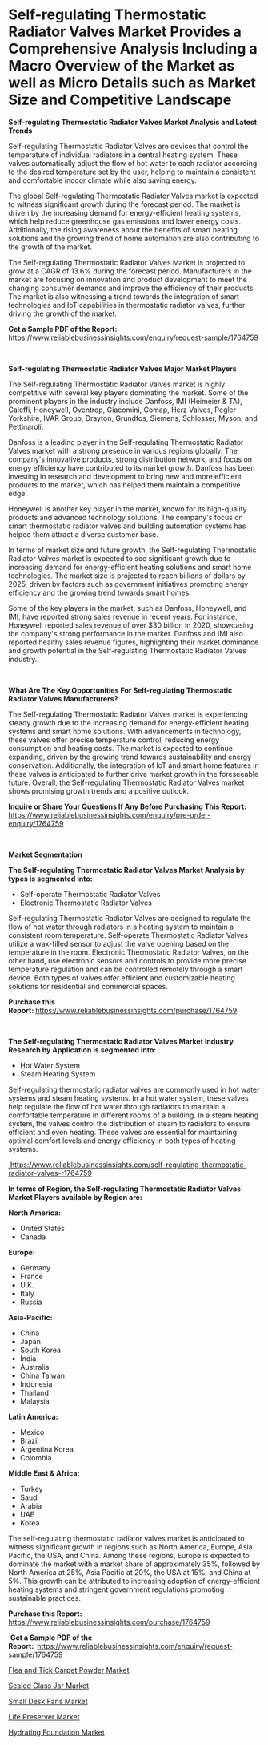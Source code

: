 <p><h1>Self-regulating Thermostatic Radiator Valves Market Provides a Comprehensive Analysis Including a Macro Overview of the Market as well as Micro Details such as Market Size and Competitive Landscape</h1></p><p><strong>Self-regulating Thermostatic Radiator Valves Market Analysis and Latest Trends</strong></p>
<p><p>Self-regulating Thermostatic Radiator Valves are devices that control the temperature of individual radiators in a central heating system. These valves automatically adjust the flow of hot water to each radiator according to the desired temperature set by the user, helping to maintain a consistent and comfortable indoor climate while also saving energy.</p><p>The global Self-regulating Thermostatic Radiator Valves market is expected to witness significant growth during the forecast period. The market is driven by the increasing demand for energy-efficient heating systems, which help reduce greenhouse gas emissions and lower energy costs. Additionally, the rising awareness about the benefits of smart heating solutions and the growing trend of home automation are also contributing to the growth of the market.</p><p>The Self-regulating Thermostatic Radiator Valves Market is projected to grow at a CAGR of 13.6% during the forecast period. Manufacturers in the market are focusing on innovation and product development to meet the changing consumer demands and improve the efficiency of their products. The market is also witnessing a trend towards the integration of smart technologies and IoT capabilities in thermostatic radiator valves, further driving the growth of the market.</p></p>
<p><strong>Get a Sample PDF of the Report:&nbsp;</strong> <a href="https://www.reliablebusinessinsights.com/enquiry/request-sample/1764759">https://www.reliablebusinessinsights.com/enquiry/request-sample/1764759</a></p>
<p>&nbsp;</p>
<p><strong>Self-regulating Thermostatic Radiator Valves Major Market Players</strong></p>
<p><p>The Self-regulating Thermostatic Radiator Valves market is highly competitive with several key players dominating the market. Some of the prominent players in the industry include Danfoss, IMI (Heimeier & TA), Caleffi, Honeywell, Oventrop, Giacomini, Comap, Herz Valves, Pegler Yorkshire, IVAR Group, Drayton, Grundfos, Siemens, Schlosser, Myson, and Pettinaroli.</p><p>Danfoss is a leading player in the Self-regulating Thermostatic Radiator Valves market with a strong presence in various regions globally. The company's innovative products, strong distribution network, and focus on energy efficiency have contributed to its market growth. Danfoss has been investing in research and development to bring new and more efficient products to the market, which has helped them maintain a competitive edge.</p><p>Honeywell is another key player in the market, known for its high-quality products and advanced technology solutions. The company's focus on smart thermostatic radiator valves and building automation systems has helped them attract a diverse customer base.</p><p>In terms of market size and future growth, the Self-regulating Thermostatic Radiator Valves market is expected to see significant growth due to increasing demand for energy-efficient heating solutions and smart home technologies. The market size is projected to reach billions of dollars by 2025, driven by factors such as government initiatives promoting energy efficiency and the growing trend towards smart homes.</p><p>Some of the key players in the market, such as Danfoss, Honeywell, and IMI, have reported strong sales revenue in recent years. For instance, Honeywell reported sales revenue of over $30 billion in 2020, showcasing the company's strong performance in the market. Danfoss and IMI also reported healthy sales revenue figures, highlighting their market dominance and growth potential in the Self-regulating Thermostatic Radiator Valves industry.</p></p>
<p>&nbsp;</p>
<p><strong>What Are The Key Opportunities For Self-regulating Thermostatic Radiator Valves Manufacturers?</strong></p>
<p><p>The Self-regulating Thermostatic Radiator Valves market is experiencing steady growth due to the increasing demand for energy-efficient heating systems and smart home solutions. With advancements in technology, these valves offer precise temperature control, reducing energy consumption and heating costs. The market is expected to continue expanding, driven by the growing trend towards sustainability and energy conservation. Additionally, the integration of IoT and smart home features in these valves is anticipated to further drive market growth in the foreseeable future. Overall, the Self-regulating Thermostatic Radiator Valves market shows promising growth trends and a positive outlook.</p></p>
<p><strong>Inquire or Share Your Questions If Any Before Purchasing This Report:</strong> <a href="https://www.reliablebusinessinsights.com/enquiry/pre-order-enquiry/1764759">https://www.reliablebusinessinsights.com/enquiry/pre-order-enquiry/1764759</a></p>
<p>&nbsp;</p>
<p><strong>Market Segmentation</strong></p>
<p><strong>The Self-regulating Thermostatic Radiator Valves Market Analysis by types is segmented into:</strong></p>
<p><ul><li>Self-operate Thermostatic Radiator Valves</li><li>Electronic Thermostatic Radiator Valves</li></ul></p>
<p><p>Self-regulating Thermostatic Radiator Valves are designed to regulate the flow of hot water through radiators in a heating system to maintain a consistent room temperature. Self-operate Thermostatic Radiator Valves utilize a wax-filled sensor to adjust the valve opening based on the temperature in the room. Electronic Thermostatic Radiator Valves, on the other hand, use electronic sensors and controls to provide more precise temperature regulation and can be controlled remotely through a smart device. Both types of valves offer efficient and customizable heating solutions for residential and commercial spaces.</p></p>
<p><strong>Purchase this Report:&nbsp;</strong><a href="https://www.reliablebusinessinsights.com/purchase/1764759">https://www.reliablebusinessinsights.com/purchase/1764759</a></p>
<p>&nbsp;</p>
<p><strong>The Self-regulating Thermostatic Radiator Valves Market Industry Research by Application is segmented into:</strong></p>
<p><ul><li>Hot Water System</li><li>Steam Heating System</li></ul></p>
<p><p>Self-regulating thermostatic radiator valves are commonly used in hot water systems and steam heating systems. In a hot water system, these valves help regulate the flow of hot water through radiators to maintain a comfortable temperature in different rooms of a building. In a steam heating system, the valves control the distribution of steam to radiators to ensure efficient and even heating. These valves are essential for maintaining optimal comfort levels and energy efficiency in both types of heating systems.</p></p>
<p><a href="https://www.reliablebusinessinsights.com/self-regulating-thermostatic-radiator-valves-r1764759">&nbsp;https://www.reliablebusinessinsights.com/self-regulating-thermostatic-radiator-valves-r1764759</a></p>
<p><strong>In terms of Region, the Self-regulating Thermostatic Radiator Valves Market Players available by Region are:</strong></p>
<p>
    <p> <strong> North America: </strong>
        <ul>
            <li>United States</li>
            <li>Canada</li>
        </ul>
        </p> 
    <p> <strong> Europe: </strong>
        <ul>
            <li>Germany</li>
            <li>France</li>
            <li>U.K.</li>
            <li>Italy</li>
            <li>Russia</li>
        </ul>
        </p> 
    <p> <strong> Asia-Pacific: </strong>
        <ul>
            <li>China</li>
            <li>Japan</li>
            <li>South Korea</li>
            <li>India</li>
            <li>Australia</li>
            <li>China Taiwan</li>
            <li>Indonesia</li>
            <li>Thailand</li>
            <li>Malaysia</li>
        </ul>
        </p> 
    <p> <strong> Latin America: </strong>
        <ul>
            <li>Mexico</li>
            <li>Brazil</li>
            <li>Argentina Korea</li>
            <li>Colombia</li>
        </ul>
        </p> 
    <p> <strong> Middle East & Africa: </strong>
        <ul>
            <li>Turkey</li>
            <li>Saudi</li>
            <li>Arabia</li>
            <li>UAE</li>
            <li>Korea</li>
        </ul>
    </p>
    </p>
<p><p>The self-regulating thermostatic radiator valves market is anticipated to witness significant growth in regions such as North America, Europe, Asia Pacific, the USA, and China. Among these regions, Europe is expected to dominate the market with a market share of approximately 35%, followed by North America at 25%, Asia Pacific at 20%, the USA at 15%, and China at 5%. This growth can be attributed to increasing adoption of energy-efficient heating systems and stringent government regulations promoting sustainable practices.</p></p>
<p><strong>Purchase this Report: </strong><a href="https://www.reliablebusinessinsights.com/purchase/1764759">https://www.reliablebusinessinsights.com/purchase/1764759</a></p>
<p>&nbsp;<strong>Get a Sample PDF of the Report:&nbsp;&nbsp;</strong><a href="https://www.reliablebusinessinsights.com/enquiry/request-sample/1764759">https://www.reliablebusinessinsights.com/enquiry/request-sample/1764759</a></p>
<p><strong></strong></p>
<p><p><a href="https://medium.com/@stephanmorissette/flea-and-tick-carpet-powder-market-share-and-new-trends-analysis-by-its-type-application-end-use-09206c53233f">Flea and Tick Carpet Powder Market</a></p><p><a href="https://medium.com/@kein87623/global-sealed-glass-jar-market-focus-on-product-type-small-size-middle-size-large-size-end-bd68596530a5">Sealed Glass Jar Market</a></p><p><a href="https://medium.com/@jjkh377/small-desk-fans-market-overview-global-market-trends-and-future-prospects-from-2024-to-2031-7d9a89bcec62">Small Desk Fans Market</a></p><p><a href="https://medium.com/@calekuhlman/global-life-preserver-market-analysis-trends-forecasts-and-growth-opportunities-2024-2031-in-812201bc8988">Life Preserver Market</a></p><p><a href="https://medium.com/@kirstencharrison82024/hydrating-foundation-market-size-is-growing-at-cagr-of-11-2-c1711b136c43">Hydrating Foundation Market</a></p></p>